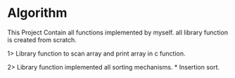 # Algorithm


This Project Contain all functions implemented by myself. all library function is created from scratch.

1>  Library function to scan array and print array in c function.

2> Library function implemented all sorting mechanisms.
    * Insertion sort.